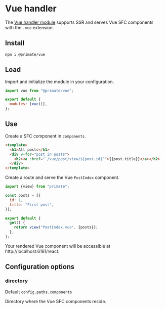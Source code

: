 # Vue handler

The [Vue handler module][repository] supports SSR and serves Vue SFC components
with the `.vue` extension.

## Install

`npm i @primate/vue`

## Load

Import and initialize the module in your configuration.

```js caption=primate.config.js
import vue from "@primate/vue";

export default {
  modules: [vue()],
};
```

## Use

Create a SFC component in `components`.

```html caption=components/PostIndex.vue
<template>
  <h1>All posts</h1>
  <div v-for="post in posts">
    <h2><a :href="`/vue/post/view/${post.id}`">{{post.title}}</a></h2>
  </div>
</template>
```

Create a route and serve the Vue `PostIndex` component.

```js caption=routes/vue.js
import {view} from "primate";

const posts = [{
  id: 1,
  title: "First post",
}];

export default {
  get() {
    return view("PostIndex.vue", {posts});
  },
};
```

Your rendered Vue component will be accessible at http://localhost:6161/react.

## Configuration options

### directory

Default `config.paths.components`

Directory where the Vue SFC components reside.

[repository]: https://github.com/primatejs/primate/tree/master/packages/vue
